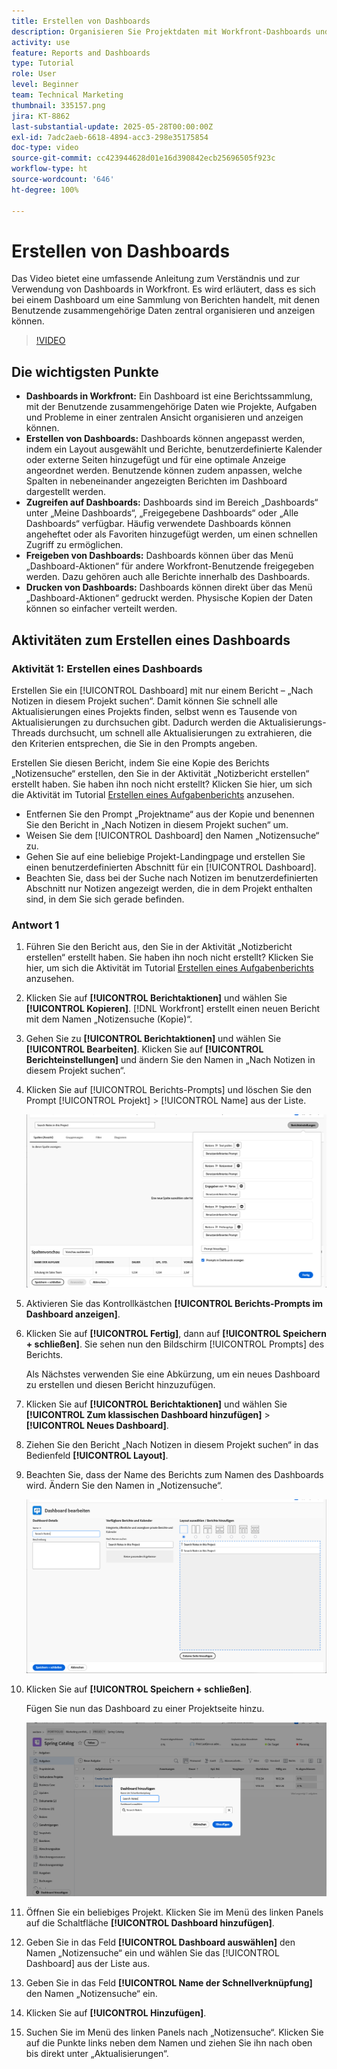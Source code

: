```yaml
---
title: Erstellen von Dashboards
description: Organisieren Sie Projektdaten mit Workfront-Dashboards und zeigen Sie diese an. Diese Daten können für ein nahtloses Projekt-Management und eine gute Zusammenarbeit angepasst, aufgerufen, freigegeben und gedruckt werden.
activity: use
feature: Reports and Dashboards
type: Tutorial
role: User
level: Beginner
team: Technical Marketing
thumbnail: 335157.png
jira: KT-8862
last-substantial-update: 2025-05-28T00:00:00Z
exl-id: 7adc2aeb-6618-4894-acc3-298e35175854
doc-type: video
source-git-commit: cc423944628d01e16d390842ecb25696505f923c
workflow-type: ht
source-wordcount: '646'
ht-degree: 100%

---
```


# Erstellen von Dashboards

Das Video bietet eine umfassende Anleitung zum Verständnis und zur Verwendung von Dashboards in Workfront.
Es wird erläutert, dass es sich bei einem Dashboard um eine Sammlung von Berichten handelt, mit denen Benutzende zusammengehörige Daten zentral organisieren und anzeigen können.

>[!VIDEO](https://video.tv.adobe.com/v/3449131/?captions=ger&quality=12&learn=on&enablevpops=0)

## Die wichtigsten Punkte

* **Dashboards in Workfront:** Ein Dashboard ist eine Berichtssammlung, mit der Benutzende zusammengehörige Daten wie Projekte, Aufgaben und Probleme in einer zentralen Ansicht organisieren und anzeigen können. 
* **Erstellen von Dashboards:** Dashboards können angepasst werden, indem ein Layout ausgewählt und Berichte, benutzerdefinierte Kalender oder externe Seiten hinzugefügt und für eine optimale Anzeige angeordnet werden. Benutzende können zudem anpassen, welche Spalten in nebeneinander angezeigten Berichten im Dashboard dargestellt werden. 
* **Zugreifen auf Dashboards:** Dashboards sind im Bereich „Dashboards“ unter „Meine Dashboards“, „Freigegebene Dashboards“ oder „Alle Dashboards“ verfügbar. Häufig verwendete Dashboards können angeheftet oder als Favoriten hinzugefügt werden, um einen schnellen Zugriff zu ermöglichen. 
* **Freigeben von Dashboards:** Dashboards können über das Menü „Dashboard-Aktionen“ für andere Workfront-Benutzende freigegeben werden. Dazu gehören auch alle Berichte innerhalb des Dashboards. 
* **Drucken von Dashboards:** Dashboards können direkt über das Menü „Dashboard-Aktionen“ gedruckt werden. Physische Kopien der Daten können so einfacher verteilt werden. 


## Aktivitäten zum Erstellen eines Dashboards

### Aktivität 1: Erstellen eines Dashboards

Erstellen Sie ein [!UICONTROL Dashboard] mit nur einem Bericht – „Nach Notizen in diesem Projekt suchen“. Damit können Sie schnell alle Aktualisierungen eines Projekts finden, selbst wenn es Tausende von Aktualisierungen zu durchsuchen gibt. Dadurch werden die Aktualisierungs-Threads durchsucht, um schnell alle Aktualisierungen zu extrahieren, die den Kriterien entsprechen, die Sie in den Prompts angeben.

Erstellen Sie diesen Bericht, indem Sie eine Kopie des Berichts „Notizensuche“ erstellen, den Sie in der Aktivität „Notizbericht erstellen“ erstellt haben. Sie haben ihn noch nicht erstellt? Klicken Sie hier, um sich die Aktivität im Tutorial [Erstellen eines Aufgabenberichts](https://experienceleague.adobe.com/de/docs/workfront-learn/tutorials-workfront/reporting/basic-reporting/create-a-task-report#activity-1-create-a-note-report-with-prompts) anzusehen.

* Entfernen Sie den Prompt „Projektname“ aus der Kopie und benennen Sie den Bericht in „Nach Notizen in diesem Projekt suchen“ um.
* Weisen Sie dem [!UICONTROL Dashboard] den Namen „Notizensuche“ zu.
* Gehen Sie auf eine beliebige Projekt-Landingpage und erstellen Sie einen benutzerdefinierten Abschnitt für ein [!UICONTROL Dashboard].
* Beachten Sie, dass bei der Suche nach Notizen im benutzerdefinierten Abschnitt nur Notizen angezeigt werden, die in dem Projekt enthalten sind, in dem Sie sich gerade befinden.

### Antwort 1

1. Führen Sie den Bericht aus, den Sie in der Aktivität „Notizbericht erstellen“ erstellt haben. Sie haben ihn noch nicht erstellt? Klicken Sie hier, um sich die Aktivität im Tutorial [Erstellen eines Aufgabenberichts](https://experienceleague.adobe.com/de/docs/workfront-learn/tutorials-workfront/reporting/basic-reporting/create-a-task-report#activity-1-create-a-note-report-with-prompts) anzusehen.
1. Klicken Sie auf **[!UICONTROL Berichtaktionen]** und wählen Sie **[!UICONTROL Kopieren]**. [!DNL Workfront] erstellt einen neuen Bericht mit dem Namen „Notizensuche (Kopie)“.
1. Gehen Sie zu **[!UICONTROL Berichtaktionen]** und wählen Sie **[!UICONTROL Bearbeiten]**. Klicken Sie auf **[!UICONTROL Berichteinstellungen]** und ändern Sie den Namen in „Nach Notizen in diesem Projekt suchen“.
1. Klicken Sie auf [!UICONTROL Berichts-Prompts] und löschen Sie den Prompt [!UICONTROL Projekt] > [!UICONTROL Name] aus der Liste.

   ![Ein Screenshot des Bildschirms zum Erstellen eines neuen Dashboards](assets/edit-report-prompts.png)

1. Aktivieren Sie das Kontrollkästchen **[!UICONTROL Berichts-Prompts im Dashboard anzeigen]**.
1. Klicken Sie auf **[!UICONTROL Fertig]**, dann auf **[!UICONTROL Speichern + schließen]**. Sie sehen nun den Bildschirm [!UICONTROL Prompts] des Berichts.

   Als Nächstes verwenden Sie eine Abkürzung, um ein neues Dashboard zu erstellen und diesen Bericht hinzuzufügen.

1. Klicken Sie auf **[!UICONTROL Berichtaktionen]** und wählen Sie **[!UICONTROL Zum klassischen Dashboard hinzufügen]** > **[!UICONTROL Neues Dashboard]**.
1. Ziehen Sie den Bericht „Nach Notizen in diesem Projekt suchen“ in das Bedienfeld **[!UICONTROL Layout]**.
1. Beachten Sie, dass der Name des Berichts zum Namen des Dashboards wird. Ändern Sie den Namen in „Notizensuche“.

   ![Ein Screenshot des Bildschirms zum Erstellen eines neuen Dashboards](assets/create-dashboard.png)

1. Klicken Sie auf **[!UICONTROL Speichern + schließen]**.

   Fügen Sie nun das Dashboard zu einer Projektseite hinzu.

   ![Ein Screenshot des Bildschirms zum Erstellen eines neuen Dashboards](assets/add-custom-section.png)

1. Öffnen Sie ein beliebiges Projekt. Klicken Sie im Menü des linken Panels auf die Schaltfläche **[!UICONTROL Dashboard hinzufügen]**.
1. Geben Sie in das Feld **[!UICONTROL Dashboard auswählen]** den Namen „Notizensuche“ ein und wählen Sie das [!UICONTROL Dashboard] aus der Liste aus.
1. Geben Sie in das Feld **[!UICONTROL Name der Schnellverknüpfung]** den Namen „Notizensuche“ ein.
1. Klicken Sie auf **[!UICONTROL Hinzufügen]**.
1. Suchen Sie im Menü des linken Panels nach „Notizensuche“. Klicken Sie auf die Punkte links neben dem Namen und ziehen Sie ihn nach oben bis direkt unter „Aktualisierungen“.
